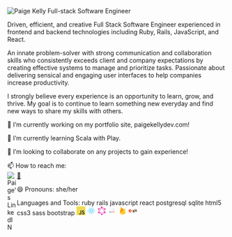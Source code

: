<span>
  <img alt="Paige Kelly Full-stack Software Engineer" src="https://i.imgur.com/smShSIG.png" height=300/>
</span>
<span>
<p>Driven, efficient, and creative Full Stack Software Engineer experienced in frontend and backend technologies including Ruby, Rails, JavaScript, and React.</p>
</span>
An innate problem-solver with strong communication and collaboration skills who consistently exceeds client and company expectations by creating effective systems to manage and prioritize tasks. Passionate about delivering sensical and engaging user interfaces to help companies increase productivity.

I strongly believe every experience is an opportunity to learn, grow, and thrive. My goal is to continue to learn something new everyday and find new ways to share my skills with others.

🔭 I’m currently working on my portfolio site, paigekellydev.com!

🌱 I’m currently learning Scala with Play.

👯 I’m looking to collaborate on any projects to gain experience!

📫 How to reach me:<br/>
<a href="mailto:paigekellydev@gmail.com">
   :e-mail:
</a>
<a href="https://www.linkedin.com/in/paigekellydev/">
  <img align="left" alt="Paige's LinkedIN" width="22px" src="https://raw.githubusercontent.com/peterthehan/peterthehan/master/assets/linkedin.svg" />
</a>


😄 Pronouns: she/her

Languages and Tools:
ruby rails javascript react postgresql sqlite html5 css3 sass bootstrap
<code><img height="20" src="https://raw.githubusercontent.com/github/explore/80688e429a7d4ef2fca1e82350fe8e3517d3494d/topics/javascript/javascript.png"></code>
<code><img height="20" src="https://raw.githubusercontent.com/github/explore/80688e429a7d4ef2fca1e82350fe8e3517d3494d/topics/react/react.png"></code>
<code><img height="20" src="https://raw.githubusercontent.com/github/explore/5c058a388828bb5fde0bcafd4bc867b5bb3f26f3/topics/graphql/graphql.png"></code>
<code><img height="20" src="https://raw.githubusercontent.com/github/explore/80688e429a7d4ef2fca1e82350fe8e3517d3494d/topics/mysql/mysql.png"></code>
<code><img height="20" src="https://raw.githubusercontent.com/github/explore/80688e429a7d4ef2fca1e82350fe8e3517d3494d/topics/firebase/firebase.png"></code>
<code><img height="20" src="https://raw.githubusercontent.com/github/explore/80688e429a7d4ef2fca1e82350fe8e3517d3494d/topics/git/git.png"></code>
